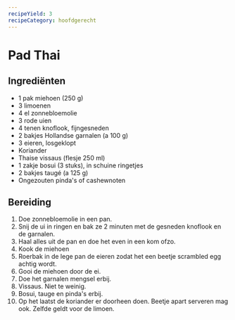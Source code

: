 ```yaml
---
recipeYield: 3
recipeCategory: hoofdgerecht
---
```


# Pad Thai

## Ingrediënten
- 1 pak miehoen (250 g)
- 3 limoenen
- 4 el zonnebloemolie
- 3 rode uien
- 4 tenen knoflook, fijngesneden
- 2 bakjes Hollandse garnalen (a 100 g)
- 3 eieren, losgeklopt
- Koriander
- Thaise vissaus (flesje 250 ml)
- 1 zakje bosui (3 stuks), in schuine ringetjes
- 2 bakjes taugé (a 125 g)
- Ongezouten pinda's of cashewnoten

## Bereiding
1. Doe zonnebloemolie in een pan.
2. Snij de ui in ringen en bak ze 2 minuten met de gesneden knoflook en de garnalen.
3. Haal alles uit de pan en doe het even in een kom ofzo.
4. Kook de miehoen
5. Roerbak in de lege pan de eieren zodat het een beetje scrambled egg achtig wordt.
6. Gooi de miehoen door de ei.
7. Doe het garnalen mengsel erbij.
8. Vissaus. Niet te weinig.
9. Bosui, tauge en pinda's erbij.
10. Op het laatst de koriander er doorheen doen. Beetje apart serveren mag ook. Zelfde geldt voor de limoen.
